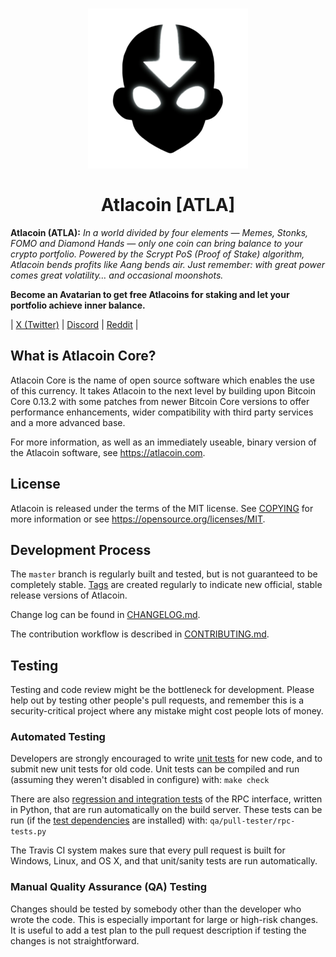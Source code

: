 <h1 align="center">
<img src="https://raw.githubusercontent.com/atlacoin/atlacoin-com/refs/heads/master/img/logo.png" alt="Atlacoin" width="256"/>
<br/><br/>
Atlacoin [ATLA]
</h1>

**Atlacoin (ATLA):** *In a world divided by four elements — Memes, Stonks, FOMO and Diamond Hands — only one coin can bring balance to your crypto portfolio. Powered by the Scrypt PoS (Proof of Stake) algorithm, Atlacoin bends profits like Aang bends air. Just remember: with great power comes great volatility… and occasional moonshots.*

**Become an Avatarian to get free Atlacoins for staking and let your portfolio achieve inner balance.**

| [X (Twitter)](https://x.com/atlacoin) | [Discord](https://discord.gg/3hWQduVRtD) | [Reddit](https://www.reddit.com/r/atlacoin) |

What is Atlacoin Core?
----------------

Atlacoin Core is the name of open source software which enables the use of this currency. It takes Atlacoin to the next level by building upon
Bitcoin Core 0.13.2 with some patches from newer Bitcoin Core versions to offer performance enhancements, wider compatibility with third party services and a more advanced base.

For more information, as well as an immediately useable, binary version of the Atlacoin software, see https://atlacoin.com.

License
-------

Atlacoin is released under the terms of the MIT license. See [COPYING](COPYING) for more
information or see https://opensource.org/licenses/MIT.

Development Process
-------------------

The `master` branch is regularly built and tested, but is not guaranteed to be
completely stable. [Tags](https://github.com/atlacoin/atlacoin/tags) are created
regularly to indicate new official, stable release versions of Atlacoin.

Change log can be found in [CHANGELOG.md](CHANGELOG.md).

The contribution workflow is described in [CONTRIBUTING.md](CONTRIBUTING.md).


Testing
-------

Testing and code review might be the bottleneck for development. Please help out by testing
other people's pull requests, and remember this is a security-critical project where any mistake might cost people
lots of money.

### Automated Testing

Developers are strongly encouraged to write [unit tests](/doc/unit-tests.md) for new code, and to
submit new unit tests for old code. Unit tests can be compiled and run
(assuming they weren't disabled in configure) with: `make check`

There are also [regression and integration tests](/qa) of the RPC interface, written
in Python, that are run automatically on the build server.
These tests can be run (if the [test dependencies](/qa) are installed) with: `qa/pull-tester/rpc-tests.py`

The Travis CI system makes sure that every pull request is built for Windows, Linux, and OS X, and that unit/sanity tests are run automatically.

### Manual Quality Assurance (QA) Testing

Changes should be tested by somebody other than the developer who wrote the
code. This is especially important for large or high-risk changes. It is useful
to add a test plan to the pull request description if testing the changes is
not straightforward.
